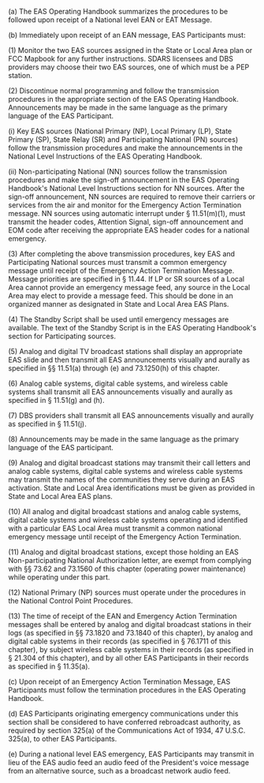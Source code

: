 (a) The EAS Operating Handbook summarizes the procedures to be followed upon receipt of a National level EAN or EAT Message.

(b) Immediately upon receipt of an EAN message, EAS Participants must:

(1) Monitor the two EAS sources assigned in the State or Local Area plan or FCC Mapbook for any further instructions. SDARS licensees and DBS providers may choose their two EAS sources, one of which must be a PEP station.

(2) Discontinue normal programming and follow the transmission procedures in the appropriate section of the EAS Operating Handbook. Announcements may be made in the same language as the primary language of the EAS Participant.
              

(i) Key EAS sources (National Primary (NP), Local Primary (LP), State Primary (SP), State Relay (SR) and Participating National (PN) sources) follow the transmission procedures and make the announcements in the National Level Instructions of the EAS Operating Handbook.

(ii) Non-participating National (NN) sources follow the transmission procedures and make the sign-off announcement in the EAS Operating Handbook's National Level Instructions section for NN sources. After the sign-off announcement, NN sources are required to remove their carriers or services from the air and monitor for the Emergency Action Termination message. NN sources using automatic interrupt under § 11.51(m)(1), must transmit the header codes, Attention Signal, sign-off announcement and EOM code after receiving the appropriate EAS header codes for a national emergency.

(3) After completing the above transmission procedures, key EAS and Participating National sources must transmit a common emergency message until receipt of the Emergency Action Termination Message. Message priorities are specified in § 11.44. If LP or SR sources of a Local Area cannot provide an emergency message feed, any source in the Local Area may elect to provide a message feed. This should be done in an organized manner as designated in State and Local Area EAS Plans.

(4) The Standby Script shall be used until emergency messages are available. The text of the Standby Script is in the EAS Operating Handbook's section for Participating sources.

(5) Analog and digital TV broadcast stations shall display an appropriate EAS slide and then transmit all EAS announcements visually and aurally as specified in §§ 11.51(a) through (e) and 73.1250(h) of this chapter.

(6) Analog cable systems, digital cable systems, and wireless cable systems shall transmit all EAS announcements visually and aurally as specified in § 11.51(g) and (h).

(7) DBS providers shall transmit all EAS announcements visually and aurally as specified in § 11.51(j).

(8) Announcements may be made in the same language as the primary language of the EAS participant.

(9) Analog and digital broadcast stations may transmit their call letters and analog cable systems, digital cable systems and wireless cable systems may transmit the names of the communities they serve during an EAS activation. State and Local Area identifications must be given as provided in State and Local Area EAS plans.

(10) All analog and digital broadcast stations and analog cable systems, digital cable systems and wireless cable systems operating and identified with a particular EAS Local Area must transmit a common national emergency message until receipt of the Emergency Action Termination.

(11) Analog and digital broadcast stations, except those holding an EAS Non-participating National Authorization letter, are exempt from complying with §§ 73.62 and 73.1560 of this chapter (operating power maintenance) while operating under this part.

(12) National Primary (NP) sources must operate under the procedures in the National Control Point Procedures.

(13) The time of receipt of the EAN and Emergency Action Termination messages shall be entered by analog and digital broadcast stations in their logs (as specified in §§ 73.1820 and 73.1840 of this chapter), by analog and digital cable systems in their records (as specified in § 76.1711 of this chapter), by subject wireless cable systems in their records (as specified in § 21.304 of this chapter), and by all other EAS Participants in their records as specified in § 11.35(a).

(c) Upon receipt of an Emergency Action Termination Message, EAS Participants must follow the termination procedures in the EAS Operating Handbook.

(d) EAS Participants originating emergency communications under this section shall be considered to have conferred rebroadcast authority, as required by section 325(a) of the Communications Act of 1934, 47 U.S.C. 325(a), to other EAS Participants.

(e) During a national level EAS emergency, EAS Participants may transmit in lieu of the EAS audio feed an audio feed of the President's voice message from an alternative source, such as a broadcast network audio feed.

